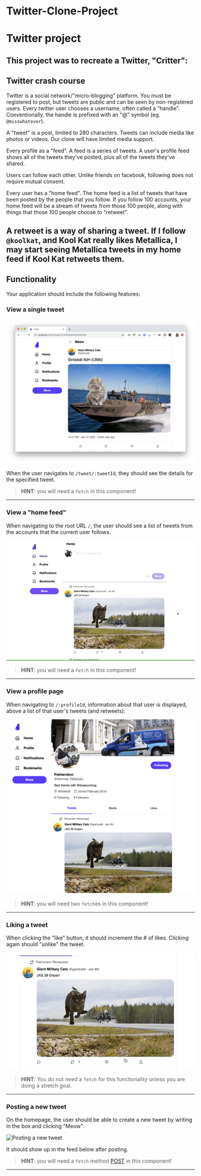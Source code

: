 # Twitter-Clone-Project

# Twitter project

This project was to recreate a Twitter, "Critter":
---
## Twitter crash course
Twitter is a social network/"micro-blogging" platform. You must be registered to post, but tweets are public and can be seen by non-registered users. Every twitter user chooses a username, often called a "handle". Conventionally, the handle is prefixed with an "@" symbol (eg. `@misswhatever`).

A "tweet" is a post, limited to 280 characters. Tweets can include media like photos or videos. Our clone will have limited media support.

Every profile as a "feed". A feed is a series of tweets. A user's profile feed shows all of the tweets they've posted, plus all of the tweets they've shared.

Users can follow each other. Unlike friends on facebook, following does not require mutual consent.

Every user has a "home feed". The home feed is a list of tweets that have been posted by the people that you follow. If you follow 100 accounts, your home feed will be a stream of tweets from those 100 people, along with things that those 100 people choose to "retweet".

A retweet is a way of sharing a tweet. If I follow `@koolkat`, and Kool Kat really likes Metallica, I may start seeing Metallica tweets in my home feed if Kool Kat retweets them.
---
## Functionality

Your application should include the following features:

### View a single tweet

![Single tweet view](./client/src/assets/screenshots/single-tweet-view.png)

When the user navigates to `/tweet/:tweetId`, they should see the details for the specified tweet.

> **HINT**: you will need a `fetch` in this component!

---

### View a "home feed"

When navigating to the root URL `/`, the user should see a list of tweets from the accounts that the current user follows.

![Home feed view](./client/src/assets/screenshots/index-view.gif)

> **HINT**: you will need a `fetch` in this component!

---

### View a profile page

When navigating to `/:profileId`, information about that user is displayed, above a list of that user's tweets (and retweets):

![Home feed view](./client/src/assets/screenshots/profile-view.png)

> **HINT**: you will need two `fetch`es in this component!

---

### Liking a tweet

When clicking the "like" button, it should increment the # of likes. Clicking again should "unlike" the tweet.

![liking tweets](./client/src/assets/screenshots/like-tweet.gif)

> **HINT**: You do not need a `fetch` for this functionality unless you are doing a stretch goal.

---

### Posting a new tweet

On the homepage, the user should be able to create a new tweet by writing in the box and clicking "Meow":

![Posting a new tweet](./client/src/assets/screenshots/post-tweet.gif)

It should show up in the feed below after posting.

> **HINT**: you will need a `fetch` method [POST](https://developer.mozilla.org/en-US/docs/Web/API/Fetch_API/Using_Fetch#uploading_json_data) in this component! 

---
